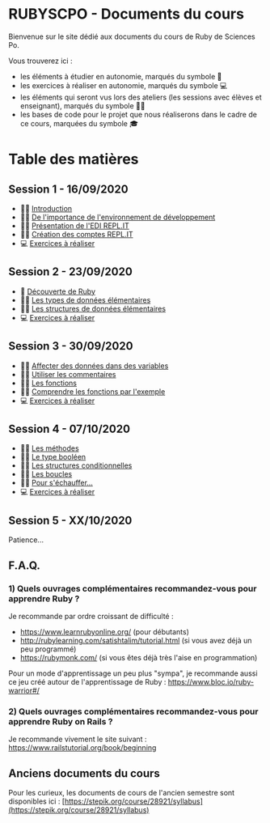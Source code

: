 # RUBYSCPO - Documents du cours

Bienvenue sur le site dédié aux documents du cours de Ruby de Sciences Po.

Vous trouverez ici :
- les éléments à étudier en autonomie, marqués du symbole 📖
- les exercices à réaliser en autonomie, marqués du symbole 💻
- les éléments qui seront vus lors des ateliers (les sessions avec élèves et enseignant), marqués du symbole 👨‍🏫
- les bases de code pour le projet que nous réaliserons dans le cadre de ce cours, marquées du symbole 🎓

# Table des matières

## Session 1 - 16/09/2020

- 👨‍🏫 [Introduction](./session01/introduction.md)
- 👨‍🏫 [De l'importance de l'environnement de développement](./session01/environnement_de_developpement.md)
- 👨‍🏫 [Présentation de l'EDI REPL.IT](./session01/presentation_repl_it.md)
- 👨‍🏫 [Création des comptes REPL.IT](./session01/creation_des_comptes_repl_it.md)
- 💻 [Exercices à réaliser](./session01/exercices.md)

## Session 2 - 23/09/2020

- 📖 [Découverte de Ruby](./session02/decouverte_de_ruby.md)
- 👨‍🏫 [Les types de données élémentaires](./session02/types_donnees_elementaires.md)
- 👨‍🏫 [Les structures de données élémentaires](./session02/structures_donnees_elementaires.md)
- 💻 [Exercices à réaliser](./session02/exercices.md)

## Session 3 - 30/09/2020

- 👨‍🏫 [Affecter des données dans des variables](./session03/affecter_donnees_dans_variables.md)
- 👨‍🏫 [Utiliser les commentaires](./session03/utiliser_les_commentaires.md)
- 👨‍🏫 [Les fonctions](./session03/les_fonctions.md)
- 👨‍🏫 [Comprendre les fonctions par l'exemple](./session03/comprendre_les_fonctions_par_exemple.md)
- 💻 [Exercices à réaliser](./session03/exercices.md)

## Session 4 - 07/10/2020

- 👨‍🏫 [Les méthodes](./session04/les_methodes.md)
- 👨‍🏫 [Le type booléen](./session04/type_booleen.md)
- 👨‍🏫 [Les structures conditionnelles](./session04/structures_conditionnelles.md)
- 👨‍🏫 [Les boucles](./session04/les_boucles.md)
- 👨‍🏫 [Pour s'échauffer...](./session04/echauffement.md)
- 💻 [Exercices à réaliser](./session04/exercices.md)

## Session 5 - XX/10/2020

Patience...

## F.A.Q.

### 1) Quels ouvrages complémentaires recommandez-vous pour apprendre Ruby ?

Je recommande par ordre croissant de difficulté :
- https://www.learnrubyonline.org/ (pour débutants)
- http://rubylearning.com/satishtalim/tutorial.html (si vous avez déjà un peu programmé)
- https://rubymonk.com/ (si vous êtes déjà très l'aise en programmation)

Pour un mode d'apprentissage un peu plus "sympa", je recommande aussi ce jeu créé autour de l'apprentissage de Ruby : https://www.bloc.io/ruby-warrior#/

### 2) Quels ouvrages complémentaires recommandez-vous pour apprendre Ruby on Rails ?

Je recommande vivement le site suivant : https://www.railstutorial.org/book/beginning

## Anciens documents du cours

Pour les curieux, les documents de cours de l'ancien semestre sont disponibles ici : [https://stepik.org/course/28921/syllabus](https://stepik.org/course/28921/syllabus)